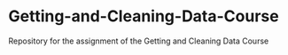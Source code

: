 # Getting-and-Cleaning-Data-Course
Repository for the assignment of the Getting and Cleaning Data Course
